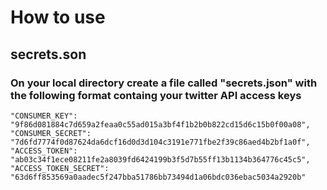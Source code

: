 # How to use

## secrets.son

### On your local directory create a file called "secrets.json" with the following format containg your twitter API access keys

```shell
"CONSUMER_KEY": "9f86d081884c7d659a2feaa0c55ad015a3bf4f1b2b0b822cd15d6c15b0f00a08",
"CONSUMER_SECRET": "7d6fd7774f0d87624da6dcf16d0d3d104c3191e771fbe2f39c86aed4b2bf1a0f",
"ACCESS_TOKEN": "ab03c34f1ece08211fe2a8039fd6424199b3f5d7b55ff13b1134b364776c45c5",
"ACCESS_TOKEN_SECRET": "63d6ff853569a0aadec5f247bba51786bb73494d1a06bdc036ebac5034a2920b"
```